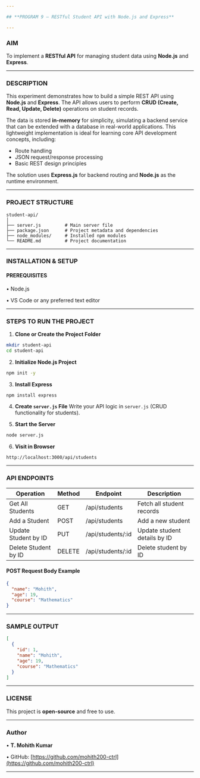 ```yaml
---

## **PROGRAM 9 – RESTful Student API with Node.js and Express**

---
```


### **AIM**

To implement a **RESTful API** for managing student data using **Node.js** and **Express**.

---

### **DESCRIPTION**

This experiment demonstrates how to build a simple REST API using **Node.js** and **Express**. The API allows users to perform **CRUD (Create, Read, Update, Delete)** operations on student records.

The data is stored **in-memory** for simplicity, simulating a backend service that can be extended with a database in real-world applications. This lightweight implementation is ideal for learning core API development concepts, including:

* Route handling
* JSON request/response processing
* Basic REST design principles

The solution uses **Express.js** for backend routing and **Node.js** as the runtime environment.

---

### **PROJECT STRUCTURE**

```
student-api/
│
├── server.js         # Main server file
├── package.json      # Project metadata and dependencies
├── node_modules/     # Installed npm modules
└── README.md         # Project documentation
```

---

### **INSTALLATION & SETUP**

#### **PREREQUISITES**

• Node.js

• VS Code or any preferred text editor

---

### **STEPS TO RUN THE PROJECT**

1. **Clone or Create the Project Folder**

```bash
mkdir student-api  
cd student-api
```

2. **Initialize Node.js Project**

```bash
npm init -y
```

3. **Install Express**

```bash
npm install express
```

4. **Create `server.js` File**
   Write your API logic in `server.js` (CRUD functionality for students).

5. **Start the Server**

```bash
node server.js
```

6. **Visit in Browser**

```
http://localhost:3000/api/students
```

---

### **API ENDPOINTS**

| Operation            | Method | Endpoint           | Description                  |
| -------------------- | ------ | ------------------ | ---------------------------- |
| Get All Students     | GET    | /api/students      | Fetch all student records    |
| Add a Student        | POST   | /api/students      | Add a new student            |
| Update Student by ID | PUT    | /api/students/\:id | Update student details by ID |
| Delete Student by ID | DELETE | /api/students/\:id | Delete student by ID         |

#### **POST Request Body Example**

```json
{
  "name": "Mohith",
  "age": 19,
  "course": "Mathematics"
}
```

---

### **SAMPLE OUTPUT**

```json
[
  {
    "id": 1,
    "name": "Mohith",
    "age": 19,
    "course": "Mathematics"
  }
]
```

---

### **LICENSE**

This project is **open-source** and free to use.

---

### **Author**

• **T. Mohith Kumar**

• GitHub: [https://github.com/mohith200-ctrl](https://github.com/mohith200-ctrl)

---
